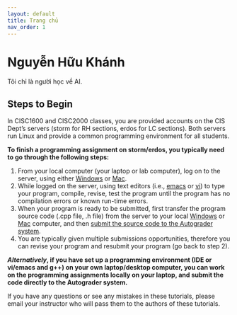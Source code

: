 ```yaml
---
layout: default
title: Trang chủ
nav_order: 1
---
```

# Nguyễn Hữu Khánh
  
  
Tôi chỉ là người học về AI.
## Steps to Begin  
In CISC1600 and CISC2000 classes, you are provided accounts on the CIS Dept’s servers (storm for RH sections, erdos for LC sections). Both servers run Linux and provide a common programming environment for all students.   
  
**To finish a programming assignment on storm/erdos, you typically need to go through the following steps:**  
  
1. From your local computer (your laptop or lab computer), log on to the server, using either [Windows](remoteLoginMobaXtermWindows.md) or [Mac](logOnToServerMac.md). 
2. While logged on the server, using text editors (i.e., [emacs](introductionEmacs.md) or [vi](introductionVi.md)) to type your program, compile, revise, test the program until the program has no compilation errors or known run-time errors. 
3. When your program is ready to be submitted, first transfer the program source code (.cpp file, .h file) from the server to your local [Windows](transferFilesMobaXtermWindows.md) or [Mac](transferFilesscpMac.md) computer, and then [submit the source code to the Autograder system](submitToAutograder.md).
4. You are typically given multiple submissions opportunities, therefore you can revise your program and resubmit your program (go back to step 2). 

**_Alternatively_, if you have set up a programming environment (IDE or vi/emacs and g++) on your own laptop/desktop computer, you can work on the programming assignments locally on your laptop, and submit the code directly to the Autograder system.**
  
If you have any questions or see any mistakes in these tutorials, please email your instructor who will pass them to the authors of these tutorials. 
